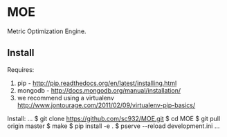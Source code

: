 MOE
===

Metric Optimization Engine.

Install
-------

Requires:
1. pip - http://pip.readthedocs.org/en/latest/installing.html
2. mongodb - http://docs.mongodb.org/manual/installation/
3. we recommend using a virtualenv http://www.jontourage.com/2011/02/09/virtualenv-pip-basics/

Install:
...
$ git clone https://github.com/sc932/MOE.git
$ cd MOE
$ git pull origin master
$ make
$ pip install -e .
$ pserve --reload development.ini
...
